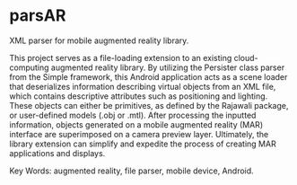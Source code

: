 # parsAR

XML parser for mobile augmented reality library.

This project serves as a file-loading extension to an existing cloud-computing augmented reality library. 
By utilizing the Persister class parser from the Simple framework, this Android application acts as a scene loader 
that deserializes information describing virtual objects from an XML file, which contains descriptive attributes 
such as positioning and lighting. These objects can either be primitives, as defined by the Rajawali package, 
or user-defined models (.obj or .mtl). After processing the inputted information, objects generated on a mobile 
augmented reality (MAR) interface are superimposed on a camera preview layer. Ultimately, the library extension can 
simplify and expedite the process of creating MAR applications and displays.

Key Words: augmented reality, file parser, mobile device, Android.
